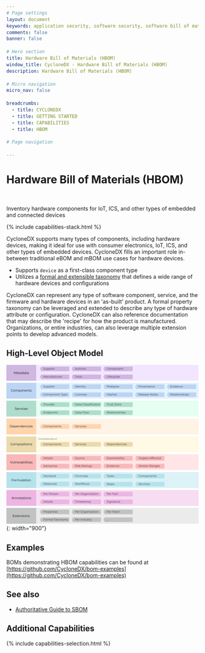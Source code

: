 ```yaml
---
# Page settings
layout: document
keywords: application security, software security, software bill of material, SBOM, BOM, open source, supply chain, specification, spdx, license, package url, purl, cpe
comments: false
banner: false

# Hero section
title: Hardware Bill of Materials (HBOM)
window_title: CycloneDX - Hardware Bill of Materials (HBOM)
description: Hardware Bill of Materials (HBOM)

# Micro navigation
micro_nav: false

breadcrumbs:
  - title: CYCLONEDX
  - title: GETTING STARTED
  - title: CAPABILITIES
  - title: HBOM

# Page navigation
    
---
```


# Hardware Bill of Materials (HBOM)

&nbsp;<!-- without this hack, the dropdown menu has issues due to h1 and h2 happening right after each other -->

<div id="capabilities-section">
<p class="large-quote">Inventory hardware components for IoT, ICS, and other types of embedded and connected devices</p>
{% include capabilities-stack.html %}
</div>

CycloneDX supports many types of components, including hardware devices, making it ideal for use with consumer electronics,
<abbr data-title="Internet of Things">IoT</abbr>, <abbr data-title="Industrial Control System">ICS</abbr>, and other
types of embedded devices. CycloneDX fills an important role in-between traditional
<abbr data-title="Engineering Bill of Materials">eBOM</abbr> and <abbr data-title="Manufacturing Bill of Materials">mBOM</abbr>
use cases for hardware devices.
- Supports `device` as a first-class component type
- Utilizes a [formal and extensible taxonomy](https://cyclonedx.github.io/cyclonedx-property-taxonomy/cdx/device) that defines a wide range of hardware devices and configurations

CycloneDX can represent any type of software component, service, and the firmware and hardware devices in an 'as-built'
product. A formal property taxonomy can be leveraged and extended to describe any type of hardware attribute or configuration.
CycloneDX can also reference documentation that may describe the 'recipe' for how the product is manufactured.  
Organizations, or entire industries, can also leverage multiple extension points to develop advanced models.

## High-Level Object Model

![CycloneDX Object Model Swimlane](../../theme/assets/images/CycloneDX-Object-Model-Swimlane.svg){: width="900"}

## Examples

BOMs demonstrating HBOM capabilities can be found at
[https://github.com/CycloneDX/bom-examples](https://github.com/CycloneDX/bom-examples)

## See also

* [Authoritative Guide to SBOM](../../guides/sbom/introduction/#hardware-bill-of-materials-hbom)

## Additional Capabilities
{% include capabilities-selection.html %}